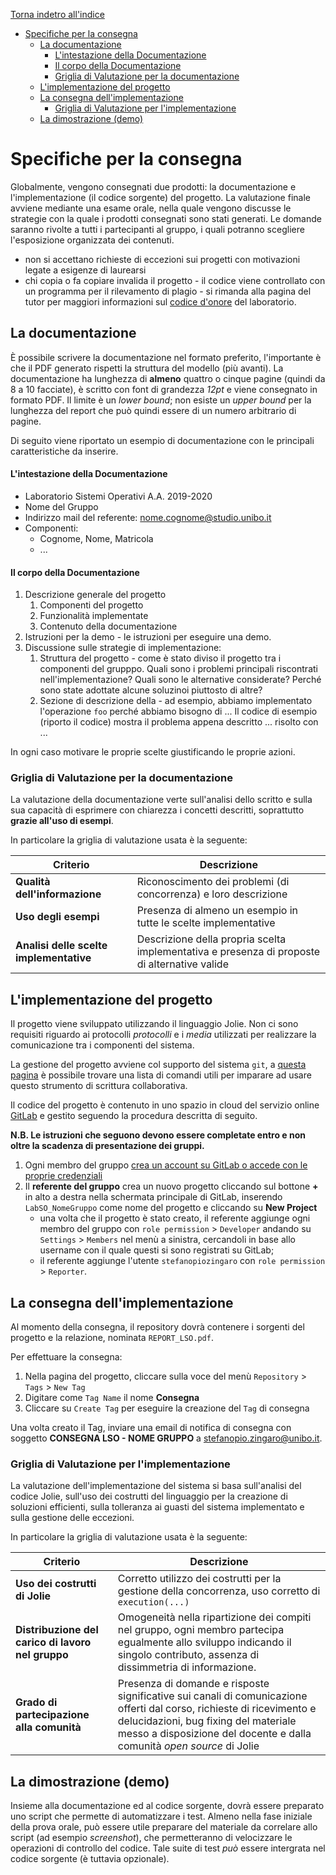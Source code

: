 [Torna indetro all'indice](../README.md)

- [Specifiche per la consegna](#specifiche-per-la-consegna)
  - [La documentazione](#la-documentazione)
      - [L'intestazione della Documentazione](#lintestazione-della-documentazione)
      - [Il corpo della Documentazione](#il-corpo-della-documentazione)
    - [Griglia di Valutazione per la documentazione](#griglia-di-valutazione-per-la-documentazione)
  - [L'implementazione del progetto](#limplementazione-del-progetto)
  - [La consegna dell'implementazione](#la-consegna-dellimplementazione)
    - [Griglia di Valutazione per l'implementazione](#griglia-di-valutazione-per-limplementazione)
  - [La dimostrazione (demo)](#la-dimostrazione-demo)

# Specifiche per la consegna

Globalmente, vengono consegnati due prodotti: la documentazione e l'implementazione (il codice sorgente) del progetto. 
La valutazione finale avviene mediante una esame orale, nella quale vengono discusse le strategie con la quale i prodotti consegnati sono stati generati.
Le domande saranno rivolte a tutti i partecipanti al gruppo, i quali potranno scegliere l'esposizione organizzata dei contenuti.

- non si accettano richieste di eccezioni sui progetti con motivazioni legate a esigenze di laurearsi
- chi copia o fa copiare invalida il progetto - il codice viene controllato con un programma per il rilevamento di plagio - si rimanda alla pagina del tutor per maggiori informazioni sul [codice d'onore](https://spz.netlify.app/teaching/2020/02/24/operative-system-laboratory-computer-science-management) del laboratorio.

## La documentazione

È possibile scrivere la documentazione nel formato preferito, l'importante è che il PDF generato rispetti la struttura del modello (più avanti). 
La documentazione ha lunghezza di **almeno** quattro o cinque pagine (quindi da 8 a 10 facciate), è scritto con font di grandezza _12pt_ e viene consegnato in formato PDF. Il limite è un _lower bound_; non esiste un _upper bound_ per la lunghezza del report che può quindi essere di un numero arbitrario di pagine.

Di seguito viene riportato un esempio di documentazione con le principali caratteristiche da inserire.

#### L'intestazione della Documentazione

- Laboratorio Sistemi Operativi A.A. 2019-2020
- Nome del Gruppo
- Indirizzo mail del referente: nome.cognome@studio.unibo.it
- Componenti:
  - Cognome, Nome, Matricola
  - ...

#### Il corpo della Documentazione

1. Descrizione generale del progetto
   1. Componenti del progetto
   2. Funzionalità implementate
   3. Contenuto della documentazione
2. Istruzioni per la demo - le istruzioni per eseguire una demo.
3. Discussione sulle strategie di implementazione:
   1. Struttura del progetto - come è stato diviso il progetto tra i componenti del grupppo. Quali sono i problemi principali riscontrati nell'implementazione? Quali sono le alternative considerate? Perché sono state adottate alcune soluzinoi piuttosto di altre?
   2. Sezione di descrizione della  - ad esempio, abbiamo implementato l'operazione `foo` perché abbiamo bisogno di ... Il codice di esempio (riporto il codice) mostra il problema appena descritto ... risolto con ...

In ogni caso motivare le proprie scelte giustificando le proprie azioni.

### Griglia di Valutazione per la documentazione

La valutazione della documentazione verte sull'analisi dello scritto e sulla sua capacità di esprimere con chiarezza i concetti descritti, soprattutto **grazie all'uso di esempi**.

In particolare la griglia di valutazione usata è la seguente:

| Criterio | Descrizione |
|---|---|
| **Qualità dell'informazione** | Riconoscimento dei problemi (di concorrenza) e loro descrizione |
| **Uso degli esempi** | Presenza di almeno un esempio in tutte le scelte implementative |
| **Analisi delle scelte implementative** | Descrizione  della propria scelta implementativa e presenza di proposte di alternative valide |

## L'implementazione del progetto

Il progetto viene sviluppato utilizzando il linguaggio Jolie. 
Non ci sono requisiti riguardo ai protocolli _protocolli_ e i _media_  utilizzati per realizzare la comunicazione tra i componenti del sistema.

La gestione del progetto avviene col supporto del sistema `git`, a [questa pagina](https://education.github.com/git-cheat-sheet-education.pdf) è possibile trovare una lista di comandi utili per imparare ad usare questo strumento di scrittura collaborativa.

Il codice del progetto è contenuto in uno spazio in cloud del servizio online [GitLab](http://gitlab.com) e gestito seguendo la procedura descritta di seguito.

**N.B. Le istruzioni che seguono devono essere completate entro e non oltre la scadenza di presentazione dei gruppi.**

1. Ogni membro del gruppo [crea un account su GitLab o accede con le proprie credenziali](https://gitlab.com/users/sign_in)
2. Il **referente del gruppo** crea un nuovo progetto cliccando sul bottone **+** in alto a destra nella schermata principale di GitLab, inserendo `LabSO_NomeGruppo` come nome del progetto e cliccando su **New Project**
   - una volta che il progetto è stato creato, il referente aggiunge ogni membro del gruppo con `role permission` $>$ `Developer` andando su `Settings` $>$ `Members` nel menù a sinistra, cercandoli in base allo username con il quale questi si sono registrati su GitLab;
   - il referente aggiunge l'utente `stefanopiozingaro` con `role permission` $>$ `Reporter`.

## La consegna dell'implementazione

Al momento della consegna, il repository dovrà contenere i sorgenti del progetto e la relazione, nominata `REPORT_LSO.pdf`. 

Per effettuare la consegna:

1. Nella pagina del progetto, cliccare sulla voce del menù `Repository` $>$ `Tags` $>$ `New Tag`
2. Digitare come `Tag Name` il nome **Consegna**
3. Cliccare su `Create Tag` per eseguire la creazione del `Tag` di consegna

Una volta creato il Tag, inviare una email di notifica di consegna con soggetto **CONSEGNA LSO - NOME GRUPPO** a stefanopio.zingaro@unibo.it.

### Griglia di Valutazione per l'implementazione

La valutazione dell'implementazione del sistema si basa sull'analisi del codice Jolie, sull'uso dei costrutti del linguaggio per la creazione di soluzioni efficienti, sulla tolleranza ai guasti del sistema implementato e sulla gestione delle eccezioni.

In particolare la griglia di valutazione usata è la seguente:

| Criterio | Descrizione |
|---|---|
| **Uso dei costrutti di Jolie** | Corretto utilizzo dei costrutti per la gestione della concorrenza, uso corretto di `execution(...)` |
| **Distribuzione del carico di lavoro nel gruppo** | Omogeneità nella ripartizione dei compiti nel gruppo, ogni membro partecipa egualmente allo sviluppo indicando il singolo contributo, assenza di dissimmetria di informazione. |
| **Grado di partecipazione alla comunità** | Presenza di domande e risposte significative sui canali di comunicazione offerti dal corso, richieste di ricevimento e delucidazioni, bug fixing del materiale messo a disposizione del docente e dalla comunità _open source_ di Jolie |

## La dimostrazione (demo)

Insieme alla documentazione ed al codice sorgente, dovrà essere preparato uno script che permette di automatizzare i test. 
Almeno nella fase iniziale della prova orale, può essere utile preparare del materiale da correlare allo script (ad esempio _screenshot_), che permetteranno di velocizzare le operazioni di controllo del codice. 
Tale suite di test _può_ essere intergrata nel codice sorgente (è tuttavia opzionale).
